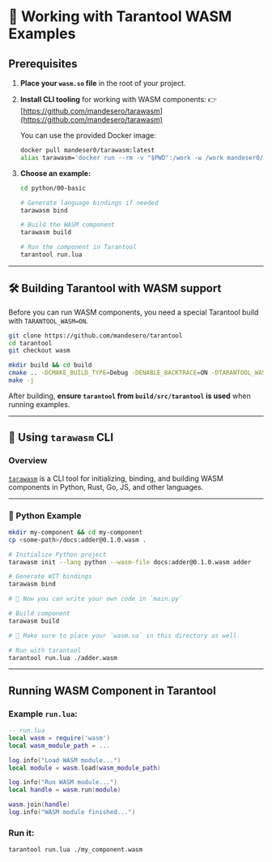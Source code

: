 # 🧩 Working with Tarantool WASM Examples

## Prerequisites

1. **Place your `wasm.so` file** in the root of your project.

2. **Install CLI tooling** for working with WASM components:
   👉 [https://github.com/mandesero/tarawasm](https://github.com/mandesero/tarawasm)

   You can use the provided Docker image:

   ```bash
   docker pull mandeser0/tarawasm:latest
   alias tarawasm='docker run --rm -v "$PWD":/work -w /work mandeser0/tarawasm'
   ```

3. **Choose an example:**

   ```bash
   cd python/00-basic

   # Generate language bindings if needed
   tarawasm bind

   # Build the WASM component
   tarawasm build

   # Run the component in Tarantool
   tarantool run.lua
   ```

---

## 🛠️ Building Tarantool with WASM support

Before you can run WASM components, you need a special Tarantool build with `TARANTOOL_WASM=ON`.

```bash
git clone https://github.com/mandesero/tarantool
cd tarantool
git checkout wasm

mkdir build && cd build
cmake .. -DCMAKE_BUILD_TYPE=Debug -DENABLE_BACKTRACE=ON -DTARANTOOL_WASM=ON
make -j
```

After building, **ensure `tarantool` from `build/src/tarantool` is used** when running examples.

---

## 🔧 Using `tarawasm` CLI

### Overview

[`tarawasm`](https://github.com/mandesero/tarawasm) is a CLI tool for initializing, binding, and building WASM components in Python, Rust, Go, JS, and other languages.

---

### 🐍 Python Example

```bash
mkdir my-component && cd my-component
cp <some-path>/docs:adder@0.1.0.wasm .

# Initialize Python project
tarawasm init --lang python --wasm-file docs:adder@0.1.0.wasm adder

# Generate WIT bindings
tarawasm bind

# 📝 Now you can write your own code in `main.py`

# Build component
tarawasm build

# 🔗 Make sure to place your `wasm.so` in this directory as well.

# Run with tarantool
tarantool run.lua ./adder.wasm
```

---

## Running WASM Component in Tarantool

### Example `run.lua`:

```lua
-- run.lua
local wasm = require('wasm')
local wasm_module_path = ...

log.info("Load WASM module...")
local module = wasm.load(wasm_module_path)

log.info("Run WASM module...")
local handle = wasm.run(module)

wasm.join(handle)
log.info("WASM module finished...")
```

### Run it:

```bash
tarantool run.lua ./my_component.wasm
```
